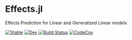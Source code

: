 # Effects.jl
Effects Prediction for Linear and Generalized Linear models


[![Stable](https://img.shields.io/badge/docs-stable-blue.svg)](https://beacon-biosignals.github.io/Effects.jl/stable)
[![Dev](https://img.shields.io/badge/docs-dev-blue.svg)](https://beacon-biosignals.github.io/Effects.jl/dev)
[![Build Status][build-img]][build-url] [![CodeCov][codecov-img]][codecov-url]

[build-img]: https://github.com/beacon-biosignals/Effects.jl/workflows/CI/badge.svg
[build-url]: https://github.com/beacon-biosignals/Effects.jl/actions
[codecov-img]: https://codecov.io/github/beacon-biosignals/Effects.jl/badge.svg?branch=main
[codecov-url]: https://codecov.io/github/beacon-biosignals/Effects.jl?branch=main
